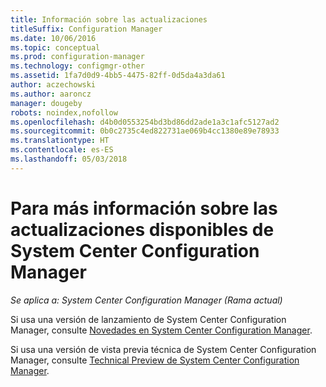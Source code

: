 ```yaml
---
title: Información sobre las actualizaciones
titleSuffix: Configuration Manager
ms.date: 10/06/2016
ms.topic: conceptual
ms.prod: configuration-manager
ms.technology: configmgr-other
ms.assetid: 1fa7d0d9-4bb5-4475-82ff-0d5da4a3da61
author: aczechowski
ms.author: aaroncz
manager: dougeby
robots: noindex,nofollow
ms.openlocfilehash: d4b0d0553254bd3bd86dd2ade1a3c1afc5127ad2
ms.sourcegitcommit: 0b0c2735c4ed822731ae069b4cc1380e89e78933
ms.translationtype: HT
ms.contentlocale: es-ES
ms.lasthandoff: 05/03/2018
---
```

# <a name="learn-more-about-available-updates-for-system-center-configuration-manager"></a>Para más información sobre las actualizaciones disponibles de System Center Configuration Manager

*Se aplica a: System Center Configuration Manager (Rama actual)*

Si usa una versión de lanzamiento de System Center Configuration Manager, consulte [Novedades en System Center Configuration Manager](http://technet.microsoft.com/library/mt622084.aspx).  

 Si usa una versión de vista previa técnica de System Center Configuration Manager, consulte [Technical Preview de System Center Configuration Manager](http://technet.microsoft.com/library/mt595861.aspx).
